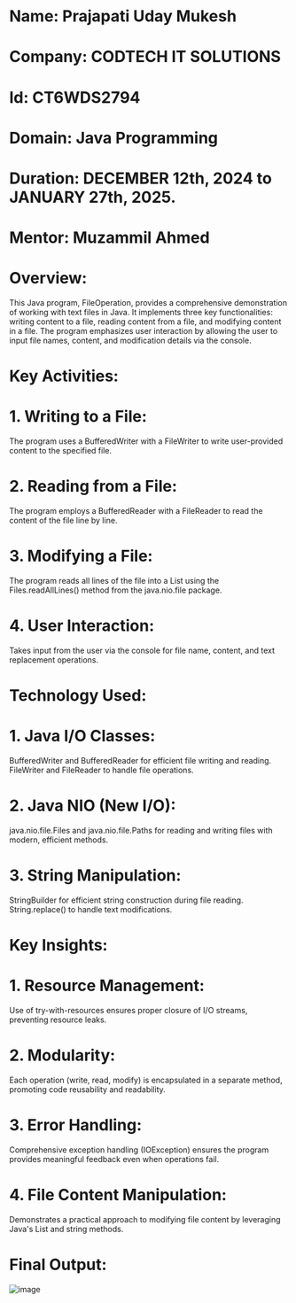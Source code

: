 # Name: Prajapati Uday Mukesh
# Company: CODTECH IT SOLUTIONS 
# Id: CT6WDS2794
# Domain: Java Programming
# Duration: DECEMBER 12th, 2024 to JANUARY 27th, 2025.
# Mentor: Muzammil Ahmed

# Overview:
This Java program, FileOperation, provides a comprehensive demonstration of working with text files in Java. It implements three key functionalities: writing content to a file, reading content from a file, and modifying content in a file. The program emphasizes user interaction by allowing the user to input file names, content, and modification details via the console.

# Key Activities:
# 1. Writing to a File:
The program uses a BufferedWriter with a FileWriter to write user-provided content to the specified file.

# 2. Reading from a File:
The program employs a BufferedReader with a FileReader to read the content of the file line by line.

# 3. Modifying a File:
The program reads all lines of the file into a List using the Files.readAllLines() method from the java.nio.file package.

# 4. User Interaction:
Takes input from the user via the console for file name, content, and text replacement operations.

# Technology Used:
# 1. Java I/O Classes:
BufferedWriter and BufferedReader for efficient file writing and reading.
FileWriter and FileReader to handle file operations.

# 2. Java NIO (New I/O):
java.nio.file.Files and java.nio.file.Paths for reading and writing files with modern, efficient methods.

# 3. String Manipulation:
StringBuilder for efficient string construction during file reading.
String.replace() to handle text modifications.

# Key Insights:
# 1. Resource Management:
Use of try-with-resources ensures proper closure of I/O streams, preventing resource leaks.

# 2. Modularity:
Each operation (write, read, modify) is encapsulated in a separate method, promoting code reusability and readability.

# 3. Error Handling:
Comprehensive exception handling (IOException) ensures the program provides meaningful feedback even when operations fail.

# 4. File Content Manipulation:
Demonstrates a practical approach to modifying file content by leveraging Java's List and string methods.

# Final Output:
![image](https://github.com/user-attachments/assets/6cec4cbe-96dd-4cab-a9ca-612915f11935)

